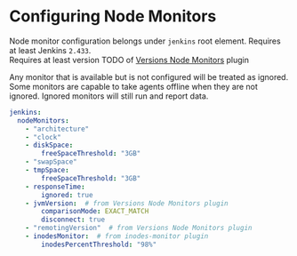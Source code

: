 # Configuring Node Monitors

Node monitor configuration belongs under `jenkins` root element.
Requires at least Jenkins `2.433`.<br/>
Requires at least version TODO of [Versions Node Monitors](https://plugins.jenkins.io/versioncolumn/) plugin

Any monitor that is available but is not configured will be treated as ignored.
Some monitors are capable to take agents offline when they are not ignored. Ignored
monitors will still run and report data.


```yaml
jenkins:
  nodeMonitors:
    - "architecture"
    - "clock"
    - diskSpace:
        freeSpaceThreshold: "3GB"
    - "swapSpace"
    - tmpSpace:
        freeSpaceThreshold: "3GB"
    - responseTime:
        ignored: true
    - jvmVersion:  # from Versions Node Monitors plugin
        comparisonMode: EXACT_MATCH
        disconnect: true
    - "remotingVersion"  # from Versions Node Monitors plugin 
    - inodesMonitor:  # from inodes-monitor plugin
        inodesPercentThreshold: "98%"
```
